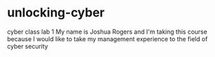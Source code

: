 # unlocking-cyber
cyber class lab 1
My name is Joshua Rogers and I'm taking this course because I would like to take my management experience to the field of cyber security
